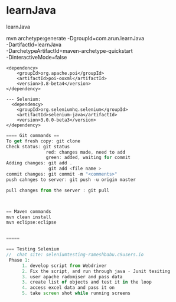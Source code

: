 # learnJava
learnJava


  mvn archetype:generate -DgroupId=com.arun.learnJava  \
  -DartifactId=learnJava  \
  -DarchetypeArtifactId=maven-archetype-quickstart  \
  -DinteractiveMode=false

    <dependency>
        <groupId>org.apache.poi</groupId>
        <artifactId>poi-ooxml</artifactId>
        <version>3.8-beta4</version>
    </dependency>
    
    --- Selenium:
      <dependency>
        <groupId>org.seleniumhq.selenium</groupId>
        <artifactId>selenium-java</artifactId>
        <version>3.0.0-beta3</version>
    </dependency>  


```javascript
==== Git commands ==
To get fresh copy: git clone
Check status: git status
               red: changes made, need to add
               green: added, waiting for commit
Adding changes: git add .
                git add <file name >
commit changes: git commit -m "<comments>"
push cahnges to server: git push -u origin master

pull changes from the server : git pull 



== Maven commands
mvn clean install 
mvn eclipse:eclipse


=====

=== Testing Selenium 
//  chat site: seleniumtesting-rameshbabu.c9users.io
 Phase 1:
      1. develop script from Webdriver
      2. Fix the script, and run through java - Junit tesiting
      3. user apache radomiser and pass data
      3. create list of objects and test it in the loop
      4. access excel data and pass it on 
      5. take screen shot while running screens
      

```



